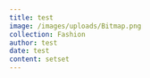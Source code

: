 ```yaml
---
title: test
image: /images/uploads/Bitmap.png
collection: Fashion
author: test
date: test
content: setset
---
```


